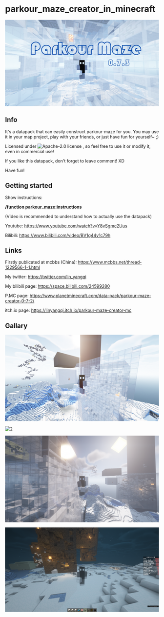 # parkour_maze_creator_in_minecraft

![Title Picture](pictures/Parkour_maze.png)

## Info

It's a datapack that can easily construct parkour-maze for you. You may use it in your map project, play with your friends, or just have fun for yourself~ ;)

Licensed under ![Apache-2.0 license](LICENSE) , so feel free to use it or modify it, even in commercial use!

If you like this datapack, don't forget to leave comment! XD

Have fun!

## Getting started

Show instructions: 

**/function parkour_maze:instructions**

(Video is recommended to understand how to actually use the datapack)

Youtube: https://www.youtube.com/watch?v=Y8vSgmc2Uus

Bilibili: https://www.bilibili.com/video/BV1g44y1c79h

## Links

Firstly publicated at mcbbs (China): https://www.mcbbs.net/thread-1229566-1-1.html

My twitter: https://twitter.com/lin_yangqi

My bilibili page: https://space.bilibili.com/24599280

P.MC page:  https://www.planetminecraft.com/data-pack/parkour-maze-creator-0-7-2/

itch.io page: https://linyangqi.itch.io/parkour-maze-creator-mc

## Gallary

![1](pictures/1.png)

![2](pictures/2.png)

![3](pictures/3.png)

![4](pictures/4.png)
